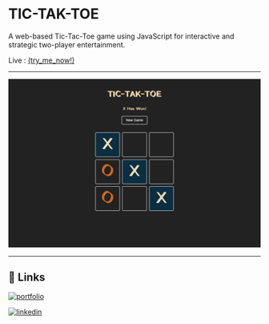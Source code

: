 # TIC-TAK-TOE

A web-based Tic-Tac-Toe game using JavaScript for interactive and strategic two-player entertainment.

Live : [(try_me_now!)](https://rohitkrtiwari.github.io/tic-tak-toe/)

<hr>

<img src="./tic-tak-toe.png">

<hr>

## 🔗 Links
[![portfolio](https://img.shields.io/badge/my_portfolio-000?style=for-the-badge&logo=ko-fi&logoColor=white)](https://rohitkrtiwari.github.io/Portfolio)

[![linkedin](https://img.shields.io/badge/linkedin-0A66C2?style=for-the-badge&logo=linkedin&logoColor=white)](https://www.linkedin.com/in/rohitkrtiwari/)
